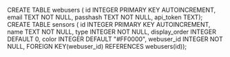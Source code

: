 CREATE TABLE webusers ( id INTEGER PRIMARY KEY AUTOINCREMENT,
email TEXT NOT NULL,
passhash TEXT NOT NULL, api_token TEXT);
CREATE TABLE sensors ( id INTEGER PRIMARY KEY AUTOINCREMENT,
  name TEXT NOT NULL,
  type INTEGER NOT NULL,
  display_order INTEGER DEFAULT 0,
  color INTEGER DEFAULT "#FF0000",
  webuser_id INTEGER NOT NULL,
  FOREIGN KEY(webuser_id) REFERENCES webusers(id));
